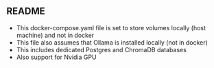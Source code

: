 ## README

* This docker-compose.yaml file is set to store volumes locally (host machine) and not in docker
* This file also assumes that Ollama is installed locally (not in docker)
* This includes dedicated Postgres and ChromaDB databases
* Also support for Nvidia GPU 
